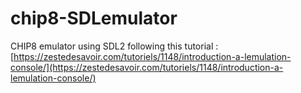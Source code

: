 # chip8-SDLemulator
CHIP8 emulator using SDL2 following this tutorial : [https://zestedesavoir.com/tutoriels/1148/introduction-a-lemulation-console/](https://zestedesavoir.com/tutoriels/1148/introduction-a-lemulation-console/)
